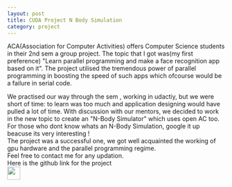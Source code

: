 ```yaml
---
layout: post
title: CUDA Project N Body Simulation
category: project
---
```

ACA(Association for Computer Activities) offers Computer Science students in their 2nd sem a group project. The topic that I got was(my first preference) "Learn parallel programming and make a face recognition app based on it". The project utilised the tremendous power of parallel programming in boosting the speed of such apps which ofcourse would be a failure in serial code.
<!--more-->
We practised our way through the sem , working in udactiy, but we were short of time: to learn was too much and application designing would have pulled a lot of time. With discussion with our mentors, we decided to work in the new topic to create an "N-Body Simulator" which uses open AC too.<br>For those who dont know whats an N-Body Simulation, google it up beacuse its very interesting !<br>
The project was a successful one, we got well acquainted the working of gpu hardware and the parallel programming regime.<br>
Feel free to contact me for any updation.<br>
Here is the github link for the project<br>
<a href="https://github.com/AkashKrDutta/aca-proj" target="_blank"><img style="border-radius:3%" width="30em" height="30em" src="{{ site.urlimg }}/github.png" ></a>


